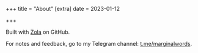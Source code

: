+++
title = "About"
[extra]
date = 2023-01-12

+++

Built with [Zola](http://getzola.org/) on GitHub.

 For notes and feedback, go to my Telegram channel: [t.me/marginalwords](https://t.me/marginalwords).